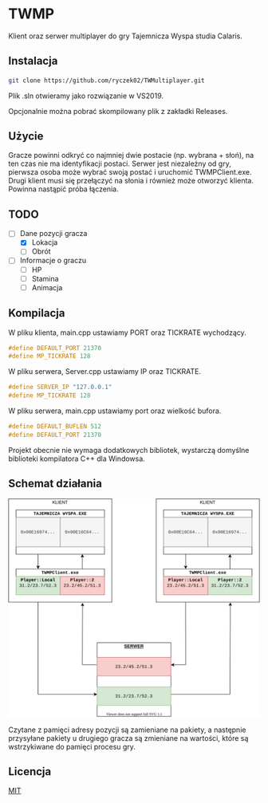 # TWMP

Klient oraz serwer multiplayer do gry Tajemnicza Wyspa studia Calaris.

## Instalacja

```bash
git clone https://github.com/ryczek02/TWMultiplayer.git
```
Plik .sln otwieramy jako rozwiązanie w VS2019.

Opcjonalnie można pobrać skompilowany plik z zakładki Releases.

## Użycie

Gracze powinni odkryć co najmniej dwie postacie (np. wybrana + słoń), na ten czas nie ma identyfikacji postaci. Serwer jest niezależny od gry, pierwsza osoba może wybrać swoją postać i uruchomić TWMPClient.exe. Drugi klient musi się przełączyć na słonia i również może otworzyć klienta. Powinna nastąpić próba łączenia.

## TODO

- [ ] Dane pozycji gracza
  - [x] Lokacja
  - [ ] Obrót
- [ ] Informacje o graczu
  - [ ] HP
  - [ ] Stamina
  - [ ] Animacja

## Kompilacja

W pliku klienta, main.cpp ustawiamy PORT oraz TICKRATE wychodzący.

```c++
#define DEFAULT_PORT 21370
#define MP_TICKRATE 128
```
W pliku serwera, Server.cpp ustawiamy IP oraz TICKRATE.

```c++
#define SERVER_IP "127.0.0.1"
#define MP_TICKRATE 128
```
W pliku serwera, main.cpp ustawiamy port oraz wielkość bufora.

```c++
#define DEFAULT_BUFLEN 512
#define DEFAULT_PORT 21370
```

Projekt obecnie nie wymaga dodatkowych bibliotek, wystarczą domyślne biblioteki kompilatora C++ dla Windowsa.

## Schemat działania 

![Schemat działania](https://raw.githubusercontent.com/ryczek02/TWMultiplayer/master/Untitled%20Diagram.svg)

Czytane z pamięci adresy pozycji są zamieniane na pakiety, a następnie przysyłane pakiety u drugiego gracza są zmieniane na wartości, które są wstrzykiwane do pamięci procesu gry. 

## Licencja
[MIT](https://choosealicense.com/licenses/mit/)
